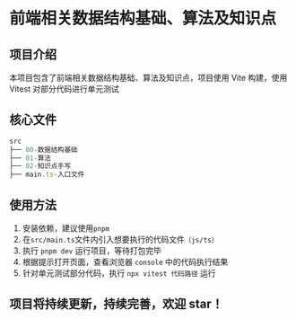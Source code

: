 # 前端相关数据结构基础、算法及知识点

## 项目介绍

本项目包含了前端相关数据结构基础、算法及知识点，项目使用 Vite 构建，使用 Vitest 对部分代码进行单元测试

## 核心文件

```js
src
├── 00-数据结构基础
├── 01-算法
├── 02-知识点手写
├── main.ts-入口文件
```

## 使用方法

1. 安装依赖，建议使用`pnpm`
2. 在`src/main.ts`文件内引入想要执行的代码文件`（js/ts）`
3. 执行 `pnpm dev` 运行项目，等待打包完毕
4. 根据提示打开页面，查看浏览器 `console` 中的代码执行结果
5. 针对单元测试部分代码，执行 `npx vitest 代码路径` 运行

## 项目将持续更新，持续完善，欢迎 star！
